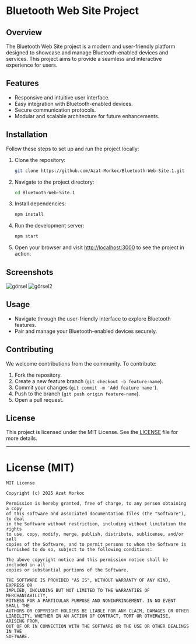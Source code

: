 # Bluetooth Web Site Project

## Overview

The Bluetooth Web Site project is a modern and user-friendly platform designed to showcase and manage Bluetooth-enabled devices and services. This project aims to provide a seamless and interactive experience for users.

## Features

- Responsive and intuitive user interface.
- Easy integration with Bluetooth-enabled devices.
- Secure communication protocols.
- Modular and scalable architecture for future enhancements.

## Installation

Follow these steps to set up and run the project locally:

1. Clone the repository:

   ```bash
   git clone https://github.com/Azat-Morkoc/Bluetooth-Web-Site.1.git
   ```

2. Navigate to the project directory:

   ```bash
   cd Bluetooth-Web-Site.1
   ```

3. Install dependencies:

   ```bash
   npm install
   ```

4. Run the development server:

   ```bash
   npm start
   ```

5. Open your browser and visit [http://localhost:3000](http://localhost:3000) to see the project in action.

## Screenshots

![görsel](kulaklık.png)
![görsel2](store-4.png)




## Usage

- Navigate through the user-friendly interface to explore Bluetooth features.
- Pair and manage your Bluetooth-enabled devices securely.

## Contributing

We welcome contributions from the community. To contribute:

1. Fork the repository.
2. Create a new feature branch (`git checkout -b feature-name`).
3. Commit your changes (`git commit -m 'Add feature name'`).
4. Push to the branch (`git push origin feature-name`).
5. Open a pull request.

## License

This project is licensed under the MIT License. See the [LICENSE](./LICENSE) file for more details.

---

# License (MIT)

```
MIT License

Copyright (c) 2025 Azat Morkoc

Permission is hereby granted, free of charge, to any person obtaining a copy
of this software and associated documentation files (the "Software"), to deal
in the Software without restriction, including without limitation the rights
to use, copy, modify, merge, publish, distribute, sublicense, and/or sell
copies of the Software, and to permit persons to whom the Software is
furnished to do so, subject to the following conditions:

The above copyright notice and this permission notice shall be included in all
copies or substantial portions of the Software.

THE SOFTWARE IS PROVIDED "AS IS", WITHOUT WARRANTY OF ANY KIND, EXPRESS OR
IMPLIED, INCLUDING BUT NOT LIMITED TO THE WARRANTIES OF MERCHANTABILITY,
FITNESS FOR A PARTICULAR PURPOSE AND NONINFRINGEMENT. IN NO EVENT SHALL THE
AUTHORS OR COPYRIGHT HOLDERS BE LIABLE FOR ANY CLAIM, DAMAGES OR OTHER
LIABILITY, WHETHER IN AN ACTION OF CONTRACT, TORT OR OTHERWISE, ARISING FROM,
OUT OF OR IN CONNECTION WITH THE SOFTWARE OR THE USE OR OTHER DEALINGS IN THE
SOFTWARE.
```




